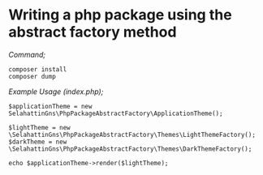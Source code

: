 # Writing a php package using the abstract factory method


*Command;*
    
    composer install
    composer dump

*Example Usage (index.php);*
    
    $applicationTheme = new SelahattinGns\PhpPackageAbstractFactory\ApplicationTheme();
    
    $lightTheme = new \SelahattinGns\PhpPackageAbstractFactory\Themes\LightThemeFactory();
    $darkTheme = new \SelahattinGns\PhpPackageAbstractFactory\Themes\DarkThemeFactory();
    
    echo $applicationTheme->render($lightTheme);
